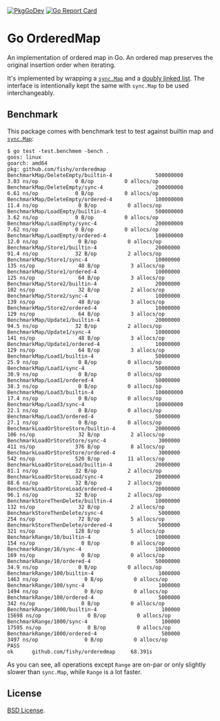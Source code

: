 [![PkgGoDev](https://pkg.go.dev/badge/github.com/fishy/orderedmap)](https://pkg.go.dev/github.com/fishy/orderedmap)
[![Go Report Card](https://goreportcard.com/badge/github.com/fishy/orderedmap)](https://goreportcard.com/report/github.com/fishy/orderedmap)

# Go OrderedMap

An implementation of ordered map in Go.
An ordered map preserves the original insertion order when iterating.

It's implemented by wrapping a [`sync.Map`](https://pkg.go.dev/sync?tab=doc#Map)
and a [doubly linked list](https://pkg.go.dev/container/list?tab=doc#List).
The interface is intentionally kept the same with `sync.Map` to be used
interchangeably.

## Benchmark

This package comes with benchmark test to test against
builtin map and [`sync.Map`](https://pkg.go.dev/sync?tab=doc#Map):

```
$ go test -test.benchmem -bench .
goos: linux
goarch: amd64
pkg: github.com/fishy/orderedmap
BenchmarkMap/DeleteEmpty/builtin-4              500000000                3.03 ns/op            0 B/op          0 allocs/op
BenchmarkMap/DeleteEmpty/sync-4                 200000000                6.61 ns/op            0 B/op          0 allocs/op
BenchmarkMap/DeleteEmpty/ordered-4              100000000               11.4 ns/op             0 B/op          0 allocs/op
BenchmarkMap/LoadEmpty/builtin-4                500000000                3.62 ns/op            0 B/op          0 allocs/op
BenchmarkMap/LoadEmpty/sync-4                   200000000                7.62 ns/op            0 B/op          0 allocs/op
BenchmarkMap/LoadEmpty/ordered-4                100000000               12.0 ns/op             0 B/op          0 allocs/op
BenchmarkMap/Store1/builtin-4                   20000000                91.4 ns/op            32 B/op          2 allocs/op
BenchmarkMap/Store1/sync-4                      10000000               135 ns/op              48 B/op          3 allocs/op
BenchmarkMap/Store1/ordered-4                   10000000               125 ns/op              64 B/op          3 allocs/op
BenchmarkMap/Store2/builtin-4                   20000000               102 ns/op              32 B/op          2 allocs/op
BenchmarkMap/Store2/sync-4                      10000000               139 ns/op              48 B/op          3 allocs/op
BenchmarkMap/Store2/ordered-4                   10000000               129 ns/op              64 B/op          3 allocs/op
BenchmarkMap/Update1/builtin-4                  20000000                94.5 ns/op            32 B/op          2 allocs/op
BenchmarkMap/Update1/sync-4                     10000000               141 ns/op              48 B/op          3 allocs/op
BenchmarkMap/Update1/ordered-4                  10000000               129 ns/op              64 B/op          3 allocs/op
BenchmarkMap/Load1/builtin-4                    50000000                25.9 ns/op             0 B/op          0 allocs/op
BenchmarkMap/Load1/sync-4                       50000000                30.9 ns/op             0 B/op          0 allocs/op
BenchmarkMap/Load1/ordered-4                    50000000                38.3 ns/op             0 B/op          0 allocs/op
BenchmarkMap/Load3/builtin-4                    100000000               17.4 ns/op             0 B/op          0 allocs/op
BenchmarkMap/Load3/sync-4                       100000000               22.1 ns/op             0 B/op          0 allocs/op
BenchmarkMap/Load3/ordered-4                    50000000                27.1 ns/op             0 B/op          0 allocs/op
BenchmarkLoadOrStoreStore/builtin-4             20000000               106 ns/op              32 B/op          2 allocs/op
BenchmarkLoadOrStoreStore/sync-4                 3000000               411 ns/op             376 B/op          8 allocs/op
BenchmarkLoadOrStoreStore/ordered-4              3000000               542 ns/op             520 B/op         11 allocs/op
BenchmarkLoadOrStoreLoad/builtin-4              20000000                81.1 ns/op            32 B/op          2 allocs/op
BenchmarkLoadOrStoreLoad/sync-4                 20000000                88.6 ns/op            32 B/op          2 allocs/op
BenchmarkLoadOrStoreLoad/ordered-4              20000000                96.1 ns/op            32 B/op          2 allocs/op
BenchmarkStoreThenDelete/builtin-4              10000000               132 ns/op              32 B/op          2 allocs/op
BenchmarkStoreThenDelete/sync-4                  5000000               254 ns/op              72 B/op          5 allocs/op
BenchmarkStoreThenDelete/ordered-4               5000000               321 ns/op             128 B/op          5 allocs/op
BenchmarkRange/10/builtin-4                     10000000               154 ns/op               0 B/op          0 allocs/op
BenchmarkRange/10/sync-4                        10000000               169 ns/op               0 B/op          0 allocs/op
BenchmarkRange/10/ordered-4                     50000000                34.9 ns/op             0 B/op          0 allocs/op
BenchmarkRange/100/builtin-4                     1000000              1463 ns/op               0 B/op          0 allocs/op
BenchmarkRange/100/sync-4                        1000000              1494 ns/op               0 B/op          0 allocs/op
BenchmarkRange/100/ordered-4                     5000000               342 ns/op               0 B/op          0 allocs/op
BenchmarkRange/1000/builtin-4                     100000             15698 ns/op               0 B/op          0 allocs/op
BenchmarkRange/1000/sync-4                        100000             17595 ns/op               0 B/op          0 allocs/op
BenchmarkRange/1000/ordered-4                     500000              3497 ns/op               0 B/op          0 allocs/op
PASS
ok      github.com/fishy/orderedmap     68.391s
```

As you can see, all operations except `Range` are on-par or only slightly slower
than `sync.Map`, while `Range` is a lot faster.

## License

[BSD License](https://github.com/fishy/orderedmap/blob/master/LICENSE).

